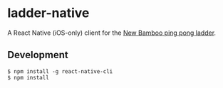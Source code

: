 # ladder-native

A React Native (iOS-only) client for the [New Bamboo ping pong ladder](http://ladder.new-bamboo.co.uk/).

## Development

```
$ npm install -g react-native-cli
$ npm install
```
